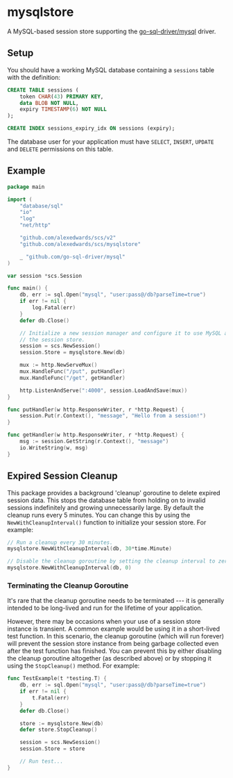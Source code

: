 # mysqlstore

A MySQL-based session store supporting the [go-sql-driver/mysql](https://github.com/go-sql-driver/mysql) driver.

## Setup

You should have a working MySQL database containing a `sessions` table with the definition:

```sql
CREATE TABLE sessions (
	token CHAR(43) PRIMARY KEY,
	data BLOB NOT NULL,
	expiry TIMESTAMP(6) NOT NULL
);

CREATE INDEX sessions_expiry_idx ON sessions (expiry);
```

The database user for your application must have `SELECT`, `INSERT`, `UPDATE` and `DELETE` permissions on this table.

## Example

```go
package main

import (
	"database/sql"
	"io"
	"log"
	"net/http"

	"github.com/alexedwards/scs/v2"
	"github.com/alexedwards/scs/mysqlstore"

	_ "github.com/go-sql-driver/mysql"
)

var session *scs.Session

func main() {
	db, err := sql.Open("mysql", "user:pass@/db?parseTime=true")
	if err != nil {
		log.Fatal(err)
	}
	defer db.Close()

	// Initialize a new session manager and configure it to use MySQL as
	// the session store.
	session = scs.NewSession()
	session.Store = mysqlstore.New(db)

	mux := http.NewServeMux()
	mux.HandleFunc("/put", putHandler)
	mux.HandleFunc("/get", getHandler)

	http.ListenAndServe(":4000", session.LoadAndSave(mux))
}

func putHandler(w http.ResponseWriter, r *http.Request) {
	session.Put(r.Context(), "message", "Hello from a session!")
}

func getHandler(w http.ResponseWriter, r *http.Request) {
	msg := session.GetString(r.Context(), "message")
	io.WriteString(w, msg)
}
```

## Expired Session Cleanup

This package provides a background 'cleanup' goroutine to delete expired session data. This stops the database table from holding on to invalid sessions indefinitely and growing unnecessarily large. By default the cleanup runs every 5 minutes. You can change this by using the `NewWithCleanupInterval()` function to initialize your session store. For example:

```go
// Run a cleanup every 30 minutes.
mysqlstore.NewWithCleanupInterval(db, 30*time.Minute)

// Disable the cleanup goroutine by setting the cleanup interval to zero.
mysqlstore.NewWithCleanupInterval(db, 0)
```

### Terminating the Cleanup Goroutine

It's rare that the cleanup goroutine needs to be terminated --- it is generally intended to be long-lived and run for the lifetime of your application.

However, there may be occasions when your use of a session store instance is transient. A common example would be using it in a short-lived test function. In this scenario, the cleanup goroutine (which will run forever) will prevent the session store instance from being garbage collected even after the test function has finished. You can prevent this by either disabling the cleanup goroutine altogether (as described above) or by stopping it using the `StopCleanup()` method. For example:

```go
func TestExample(t *testing.T) {
    db, err := sql.Open("mysql", "user:pass@/db?parseTime=true")
    if err != nil {
        t.Fatal(err)
    }
    defer db.Close()

    store := mysqlstore.New(db)
    defer store.StopCleanup()

    session = scs.NewSession()
	session.Store = store

    // Run test...
}
```
